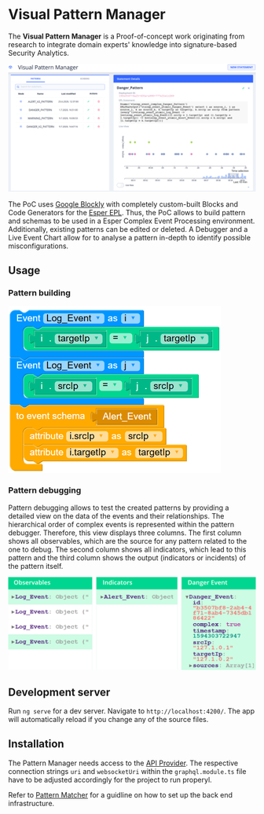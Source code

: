 # Visual Pattern Manager

The **Visual Pattern Manager** is a Proof-of-concept work originating from research to integrate domain experts' knowledge into signature-based Security Analytics. 

![Visual Pattern Manager](./misc/overview_frontend.png "Visual Pattern Manager")

The PoC uses [Google Blockly](https://developers.google.com/blockly/) with completely custom-built Blocks and Code Generators for the [Esper EPL](https://esper.espertech.com/release-8.5.0/reference-esper/html/preface.html). Thus, the PoC allows to build pattern and schemas to be used in a Esper Complex Event Processing environment. Additionally, existing patterns can be edited or deleted. A Debugger and a Live Event Chart allow for to analyse a pattern in-depth to identify possible misconfigurations. 

## Usage
### Pattern building

![google blockly](./misc/builder_frontend.png "Screenshot of an EPL statement built withGoogle Blockly")

### Pattern debugging

Pattern debugging allows to test the created patterns by providing a detailed view on the data of the events and their relationships. The hierarchical order of complex events is represented within the pattern debugger. Therefore, this view displays three columns. The first column shows all observables, which are the source for any pattern related to the one to debug. The second column shows all indicators, which lead to this pattern and the third column shows the output (indicators or incidents) of the pattern itself.

![debugger](./misc/debugger_frontend.png "Screenshot of an EPL statement built withGoogle Blockly")

## Development server

Run `ng serve` for a dev server. Navigate to `http://localhost:4200/`. The app will automatically reload if you change any of the source files.

## Installation

The Pattern Manager needs access to the [API Provider](https://github.com/Knowledge-based-Security-Analytics/backend-graphql). The respective connection strings `uri` and `websocketUri` within the `graphql.module.ts` file have to be adjusted accordingly for the project to run properyl.

Refer to [Pattern Matcher](https://github.com/Knowledge-based-Security-Analytics/Pattern-Matcher) for a guidline on how to set up the back end infrastructure.

